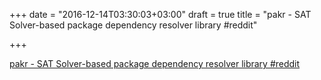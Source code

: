 +++
date = "2016-12-14T03:30:03+03:00"
draft = true
title = "pakr - SAT Solver-based package dependency resolver library  #reddit"

+++

<p><a href="https://t.co/HdZ2WZPjM4">pakr - SAT Solver-based package dependency resolver library  #reddit</a></p>
